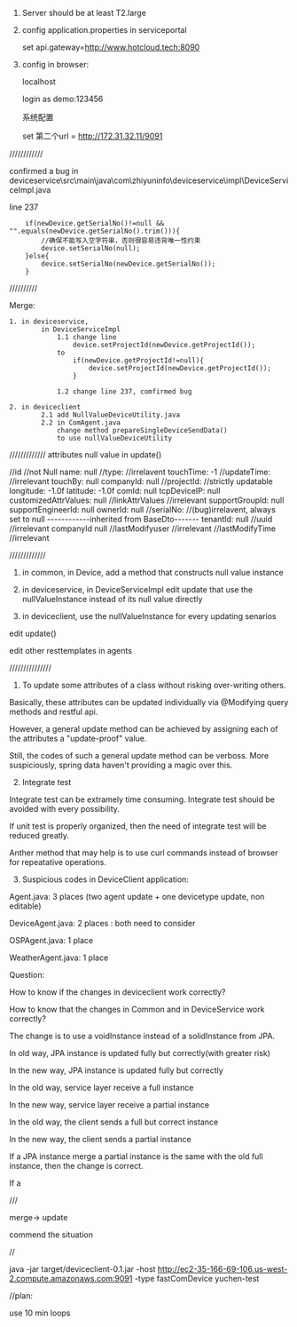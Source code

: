 1. Server should be at least T2.large

2. config application.properties in serviceportal

	set api.gateway=http://www.hotcloud.tech:8090

3. config in browser:

	localhost
	
	login as demo:123456
	
	系统配置
	
	set 第二个url = http://172.31.32.11/9091
	
////////////

confirmed a bug in deviceservice\src\main\java\com\zhiyuninfo\deviceservice\impl\DeviceServiceImpl.java

line 237

		if(newDevice.getSerialNo()!=null && "".equals(newDevice.getSerialNo().trim())){
			//确保不能写入空字符串，否则很容易违背唯一性约束
			device.setSerialNo(null);
		}else{
			device.setSerialNo(newDevice.getSerialNo());
		}
		
//////////

Merge:

	1. in deviceservice, 
			in DeviceServiceImpl
				1.1 change line 
					device.setProjectId(newDevice.getProjectId());
				to 
					if(newDevice.getProjectId!=null){
						device.setProjectId(newDevice.getProjectId());
					}

				1.2 change line 237, comfirmed bug
				
	2. in deviceclient
			2.1 add NullValueDeviceUtility.java
			2.2 in ComAgent.java
				change method prepareSingleDeviceSendData()
				to use nullValueDeviceUtility
				
/////////////
attributes				null value in update()			


//id					//not Null
name:					null
//type: 				//irrelavent
touchTime:				-1
//updateTime:				//irrelevant
touchBy:				null
companyId:				null
//projectId: 				//strictly updatable
longitude:				-1.0f
latitude:				-1.0f
comId:					null
tcpDeviceIP:				null
customizedAttrValues: 			null
//linkAttrValues			//irrelevant
supportGroupId:				null
supportEngineerId:			null
ownerId:				null
//serialNo: 				//(bug)irrelavent, always set to null
------------inherited from BaseDto-------
tenantId:				null
//uuid					//irrelevant
companyId				null
//lastModifyuser			//irrelevant
//lastModifyTime			//irrelevant
				
/////////////
1. in common, 
	in Device,
	  add a method that constructs null value instance
	  
2. in deviceservice,
	in DeviceServiceImpl
		edit update that use the nullValueInstance instead of its null value directly
		
3. in deviceclient, 
	 use the nullValueInstance for every updating senarios

edit update()

edit other resttemplates in agents		

///////////////

1. To update some attributes of a class without risking over-writing others.

Basically, these attributes can be updated individually via @Modifying query methods and restful api.

However, a general update method can be achieved by assigning each of the attributes a "update-proof" value. 

Still, the codes of such a general update method can be verboss. More suspiciously, spring data haven't providing a 
magic over this. 

2. Integrate test

Integrate test can be extramely time consuming. Integrate test should be avoided with every possibility. 

If unit test is properly organized, then the need of integrate test will be reduced greatly. 


Anther method that may help is to use curl commands instead of browser for repeatative operations.

3. Suspicious codes in DeviceClient application:

Agent.java: 3 places (two agent update + one devicetype update, non editable)

DeviceAgent.java: 2 places : both need to consider

OSPAgent.java: 1 place

WeatherAgent.java: 1 place	

Question: 

How to know if the changes in deviceclient work correctly?

How to know that the changes in Common and in DeviceService work correctly?

The change is to use a voidInstance instead of a solidInstance from JPA.

In old way, JPA instance is updated fully but correctly(with greater risk)

In the new way, JPA instance is updated fully but correctly

In the old way, service layer receive a full instance

In the new way, service layer receive a partial instance

In the old way, the client sends a full but correct instance

In the new way, the client sends a partial instance

If a JPA instance merge a partial instance is the same with the old full instance, then the change is correct. 



If a


///

merge-> update

commend the situation

//

java -jar target/deviceclient-0.1.jar -host http://ec2-35-166-69-106.us-west-2.compute.amazonaws.com:9091 -type fastComDevice yuchen-test


//plan:

use 10 min loops